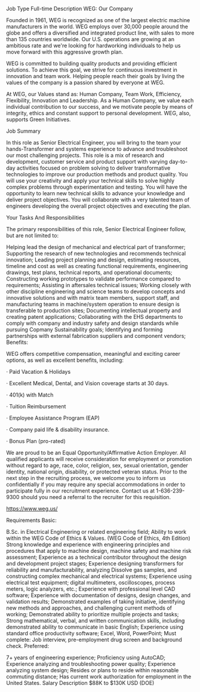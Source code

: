 Job Type
Full-time
Description
WEG: Our Company

Founded in 1961, WEG is recognized as one of the largest electric machine manufacturers in the world. WEG employs over 30,000 people around the globe and offers a diversified and integrated product line, with sales to more than 135 countries worldwide. Our U.S. operations are growing at an ambitious rate and we're looking for hardworking individuals to help us move forward with this aggressive growth plan.

WEG is committed to building quality products and providing efficient solutions. To achieve this goal, we strive for continuous investment in innovation and team work. Helping people reach their goals by living the values of the company is a passion shared by everyone at WEG.

At WEG, our Values stand as: Human Company, Team Work, Efficiency, Flexibility, Innovation and Leadership. As a Human Company, we value each individual contribution to our success, and we motivate people by means of integrity, ethics and constant support to personal development. WEG, also, supports Green Initiatives.



Job Summary

In this role as Senior Electrical Engineer, you will bring to the team your hands-Transformer and systems experience to advance and troubleshoot our most challenging projects. This role is a mix of research and development, customer service and product support with varying day-to-day activities focused on problem solving to deliver transformative technologies to improve our production methods and product quality. You will use your creativity and apply your technical skills to solve highly complex problems through experimentation and testing. You will have the opportunity to learn new technical skills to advance your knowledge and deliver project objectives. You will collaborate with a very talented team of engineers developing the overall project objectives and executing the plan.



Your Tasks And Responsibilities

The primary responsibilities of this role, Senior Electrical Engineer follow, but are not limited to:

Helping lead the design of mechanical and electrical part of transformer;
Supporting the research of new technologies and recommends technical innovation;
Leading project planning and design, estimating resources, timeline and cost as well as creating functional requirements, engineering drawings, test plans, technical reports, and operational documents;
Constructing working prototypes to validate performance compared to requirements;
Assisting in aftersales technical issues;
Working closely with other discipline engineering and science teams to develop concepts and innovative solutions and with matrix team members, support staff, and manufacturing teams in machine/system operation to ensure design is transferable to production sites;
Documenting intellectual property and creating patent applications;
Collaborating with the EHS departments to comply with company and industry safety and design standards while pursuing Copmany Sustainability goals;
Identifying and forming partnerships with external fabrication suppliers and component vendors;
Benefits:

WEG offers competitive compensation, meaningful and exciting career options, as well as excellent benefits, including:

· Paid Vacation & Holidays

· Excellent Medical, Dental, and Vision coverage starts at 30 days.

· 401(k) with Match

· Tuition Reimbursement

· Employee Assistance Program (EAP)

· Company paid life & disability insurance.

· Bonus Plan (pro-rated)



We are proud to be an Equal Opportunity/Affirmative Action Employer. All qualified applicants will receive consideration for employment or promotion without regard to age, race, color, religion, sex, sexual orientation, gender identity, national origin, disability, or protected veteran status. Prior to the next step in the recruiting process, we welcome you to inform us confidentially if you may require any special accommodations in order to participate fully in our recruitment experience. Contact us at 1-636-239-9300 should you need a referral to the recruiter for this requisition.



https://www.weg.us/

Requirements
Basic:

B.Sc. in Electrical Engineering or related engineering field;
Ability to work within the WEG Code of Ethics & Values. (WEG Code of Ethics, 4th Edition)
Strong knowledge and experience with engineering principles and procedures that apply to machine design, machine safety and machine risk assessment;
Experience as a technical contributor throughout the design and development project stages;
Experience designing transformers for reliability and manufacturability, analyzing Dissolve gas samples, and constructing complex mechanical and electrical systems;
Experience using electrical test equipment; digital multimeters, oscilloscopes, process meters, logic analyzers, etc.;
Experience with professional level CAD software;
Experience with documentation of designs, design changes, and validation results;
Demonstrated examples of taking initiative, identifying new methods and approaches, and challenging current methods of working;
Demonstrated ability to prioritize multiple projects and tasks;
Strong mathematical, verbal, and written communication skills, including demonstrated ability to communicate in basic English;
Experience using standard office productivity software; Excel, Word, PowerPoint;
Must complete: Job interview, pre-employment drug screen and background check.
Preferred:

7+ years of engineering experience;
Proficiency using AutoCAD;
Experience analyzing and troubleshooting power quality;
Experience analyzing system design;
Resides or plans to reside within reasonable commuting distance;
Has current work authorization for employment in the United States.
Salary Description
$88K to $130K USD (DOE)